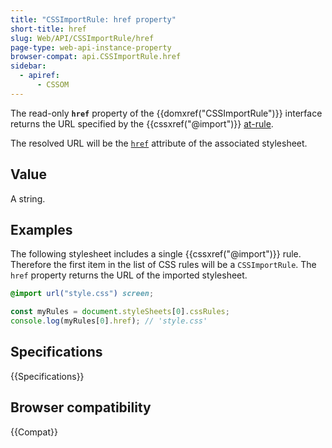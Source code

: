 ```yaml
---
title: "CSSImportRule: href property"
short-title: href
slug: Web/API/CSSImportRule/href
page-type: web-api-instance-property
browser-compat: api.CSSImportRule.href
sidebar:
  - apiref:
      - CSSOM
---
```


The read-only **`href`** property of the
{{domxref("CSSImportRule")}} interface returns the URL specified by the
{{cssxref("@import")}} [at-rule](/en-US/docs/Web/CSS/CSS_syntax/At-rule).

The resolved URL will be the [`href`](/en-US/docs/Web/HTML/Reference/Elements/link#href) attribute of the
associated stylesheet.

## Value

A string.

## Examples

The following stylesheet includes a single {{cssxref("@import")}} rule. Therefore the
first item in the list of CSS rules will be a `CSSImportRule`. The
`href` property returns the URL of the imported stylesheet.

```css
@import url("style.css") screen;
```

```js
const myRules = document.styleSheets[0].cssRules;
console.log(myRules[0].href); // 'style.css'
```

## Specifications

{{Specifications}}

## Browser compatibility

{{Compat}}
